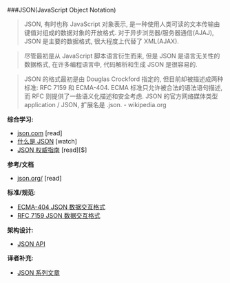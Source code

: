 ###JSON(JavaScript Object Notation)

>JSON, 有时也称 JavaScript 对象表示, 是一种使用人类可读的文本传输由键值对组成的数据对象的开放格式. 对于异步浏览器/服务器通信(AJAJ), JSON 是主要的数据格式, 很大程度上代替了 XML(AJAX).

>尽管最初是从 JavaScript 脚本语言衍生而来, 但是 JSON 是语言无关性的数据格式, 在许多编程语言中, 代码解析和生成 JSON 是很容易的.

>JSON 的格式最初是由 Douglas Crockford 指定的, 但目前却被描述成两种标准: RFC 7159 和 ECMA-404. ECMA 标准只允许被合法的语法语句描述, 而 RFC 则提供了一些语义化描述和安全考虑. JSON 的官方网络媒体类型 application / JSON, 扩展名是 .json. - wikipedia.org

**综合学习:**

* [json.com](https://www.json.com/) [read]
* [什么是 JSON](https://mijingo.com/lessons/what-is-json/) [watch]
* [JSON 权威指南](http://www.amazon.com/Introduction-JavaScript-Object-Notation-Point/dp/1491929480/ref=pd_sim_sbs_14_1) [read][$]

**参考/文档**

* [json.org/](http://json.org/) [read]

**标准/规范:**

* [ECMA-404 JSON 数据交互格式](http://www.ecma-international.org/publications/files/ECMA-ST/ECMA-404.pdf)
* [RFC 7159 JSON 数据交互格式](https://tools.ietf.org/html/rfc7159)

**架构设计:**

* [JSON API](http://jsonapi.org/)

**译者补充:**

* [JSON 系列文章](http://jaskokoyn.com/json-tutorial-series/)